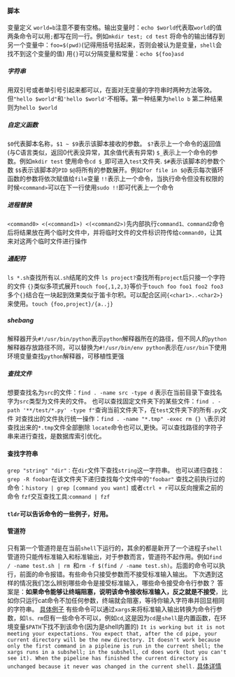 #### 脚本
变量定义 ```world=b```注意不要有空格。输出变量时：```echo $world```代表取```world```的值
两条命令可以用```;```都写在同一行。例如```mkdir test; cd test```
将命令的输出储存到另一个变量中：```foo=$(pwd)```(记得用括号括起来，否则会被认为是变量，```shell```会找不到这个变量的值) 
用```{}```可以分隔变量和常量：```echo ${foo}asd```
##### 字符串
用双引号或者单引号引起来都可以，在面对无变量的字符串时两种方法等效。但```"hello $world"```和```'hello $world'```不相等。第一种结果为```hello b``` 第二种结果则为```hello $world```

##### 自定义函数
```$0```代表脚本名称，```$1 ~ $9```表示该脚本接收的参数。
```$?```表示上一个命令的返回值(与C语言类似，返回0代表没异常，其余值代表有异常) 
```$_```表示上一个命令的参数。例如```mkdir test``` 使用命令```cd $_```即可进入```test```文件夹. 
```$#```表示该脚本的参数个数 ```$$```表示该脚本的```PID```
```$@```将所有的参数展开。例如```for file in $@```表示每次循环函数的参数将依次赋值给```file```变量
```!!```表示上一个命令，当执行命令但没有权限的时候```<command>```可以在下一行使用```sudo !!```即可代表上一个命令

##### 进程替换
```<command0> <(<command1>) <(<command2>)```先内部执行```command1、command2```命令后将结果放在两个临时文件中，并将临时文件的文件标识符传给```command0```，让其来对这两个临时文件进行操作

##### 通配符
```ls *.sh```查找所有以```.sh```结尾的文件
```ls project?```查找所有```project```后只接一个字符的文件
```{}```类似多项式展开```touch foo{,1,2,3}```等价于```touch foo foo1 foo2 foo3```多个```{}```结合在一块起到效果类似于笛卡尔积。可以配合区间```{<char1>..<char2>}```来使用。```touch {foo,project}/{a..j}```

##### shebang
解释器开头```#!/usr/bin/python```表示```python```解释器所在的路径，但不同人的```python```解释器存放路径不同，可以替换为```#!/usr/bin/env python```表示在```/usr/bin```下使用环境变量查找```python```解释器，可移植性更强

##### 查找文件
想要查找名为```src```的文件：```find . -name src -type d``` 表示在当前目录下查找名字为```src```类型为文件夹的文件。
也可以查找固定文件夹下的某些文件：```find . -path '**/test/*.py' -type f"```查询当前文件夹下，在```test```文件夹下的所有```.py```文件
对查找出的文件执行统一操作：```find . -name "*.tmp" -exec rm {} \```表示对查找出来的```*.tmp```文件全部删除
```locate```命令也可以,更快。可以查找路径的字符子串来进行查找，是数据库索引优化。

#### 查找字符串
```grep "string" "dir"：```在```dir```文件下查找```string```这一字符串。
也可以递归查找：```grep -R foobar```在该文件夹下递归查找每个文件中的```"foobar"```
查找之前执行过的命令：```history | grep [command you want]``` 或者```ctrl + r```可以反向搜索之前的命令
```fzf```交互查找工具:```command | fzf```
#### ```tldr```可以告诉命令的一些例子，好用。

#### 管道符
只有第一个管道符是在当前```shell```下运行的，其余的都是新开了一个进程子```shell```
管道符只能传标准输入和标准输出，对于参数而言，管道符不起作用。例如```find / -name test.sh | rm ```和```rm -f $(find / -name test.sh)```。后面的命令可以执行，前面的命令报错。有些命令只接受参数而不接受标准输入输出。
下次遇到这样的情况我们怎么辨别哪些命令是接受标准输入，哪些命令接受命令行参数？
答案是：**如果命令能够让终端阻塞，说明该命令接收标准输入，反之就是不接受**，比如你只运行cat命令不加任何参数，终端就会阻塞，等待你输入字符串并回显相同的字符串。
[具体例子](https://juejin.cn/post/6988524802952658975)
有些命令可以通过```xargs```来将标准输入输出转换为命令行参数，如```ls、rm```但有一些命令不可以，例如```cd```,这是因为```cd```是```shell```是内置函数，在环境变量```$PATH```下找不到该命令(因为是shell内置的)
```It is working but it is not meeting your expectations. You expect that, after the cd pipe, your current directory will be the new directory. It doesn't work because only the first command in a pipleine is run in the current shell; the xargs runs in a subshell; in the subshell, cd does work (but you can't see it). When the pipeline has finished the current directory is unchanged because it never was changed in the current shell.```
[具体详情](https://www.linuxquestions.org/questions/linux-newbie-8/xargs-cd-is-not-working-796219/)